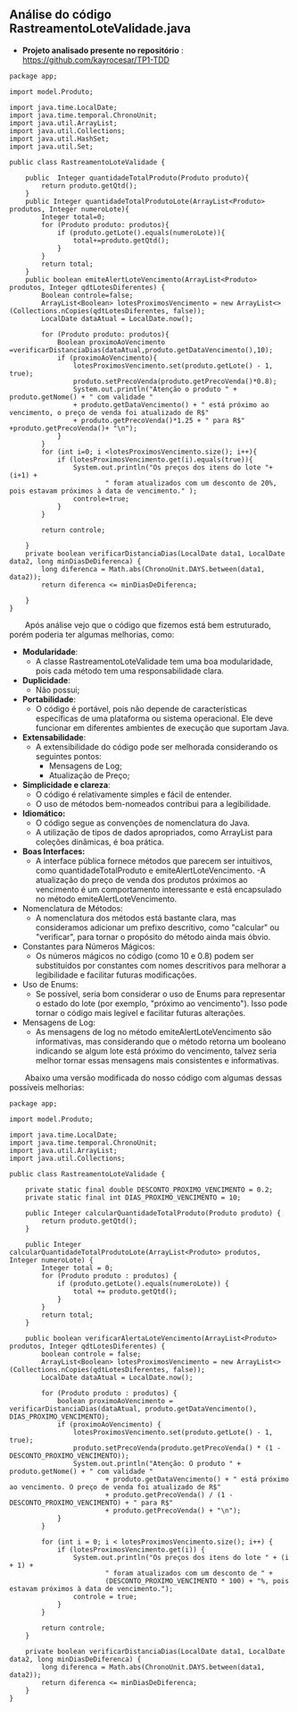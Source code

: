 ## Análise do código RastreamentoLoteValidade.java

-  **Projeto analisado presente no repositório** : https://github.com/kayrocesar/TP1-TDD
```
package app;

import model.Produto;

import java.time.LocalDate;
import java.time.temporal.ChronoUnit;
import java.util.ArrayList;
import java.util.Collections;
import java.util.HashSet;
import java.util.Set;

public class RastreamentoLoteValidade {

    public  Integer quantidadeTotalProduto(Produto produto){
        return produto.getQtd();
    }
    public Integer quantidadeTotalProdutoLote(ArrayList<Produto> produtos, Integer numeroLote){
        Integer total=0;
        for (Produto produto: produtos){
            if (produto.getLote().equals(numeroLote)){
                total+=produto.getQtd();
            }
        }
        return total;
    }
    public boolean emiteAlertLoteVencimento(ArrayList<Produto> produtos, Integer qdtLotesDiferentes) {
        Boolean controle=false;
        ArrayList<Boolean> lotesProximosVencimento = new ArrayList<>(Collections.nCopies(qdtLotesDiferentes, false));
        LocalDate dataAtual = LocalDate.now();

        for (Produto produto: produtos){
            Boolean proximoAoVencimento =verificarDistanciaDias(dataAtual,produto.getDataVencimento(),10);
            if (proximoAoVencimento){
                lotesProximosVencimento.set(produto.getLote() - 1, true);
                produto.setPrecoVenda(produto.getPrecoVenda()*0.8);
                System.out.println("Atenção o produto " + produto.getNome() + " com validade "
                + produto.getDataVencimento() + " está próximo ao vencimento, o preço de venda foi atualizado de R$"
                + produto.getPrecoVenda()*1.25 + " para R$" +produto.getPrecoVenda()+ "\n");
            }
        }
        for (int i=0; i <lotesProximosVencimento.size(); i++){
            if (lotesProximosVencimento.get(i).equals(true)){
                System.out.println("Os preços dos itens do lote "+ (i+1) +
                        " foram atualizados com um desconto de 20%, pois estavam próximos à data de vencimento." );
                controle=true;
            }
        }

        return controle;

    }
    private boolean verificarDistanciaDias(LocalDate data1, LocalDate data2, long minDiasDeDiferenca) {
        long diferenca = Math.abs(ChronoUnit.DAYS.between(data1, data2));
        return diferenca <= minDiasDeDiferenca;

    }
}
```

&emsp;&emsp;Após análise vejo que o código que fizemos está bem estruturado, porém poderia ter algumas melhorias, como:

- **Modularidade**:
	- A classe RastreamentoLoteValidade tem uma boa modularidade, pois cada método tem uma responsabilidade clara. 
- **Duplicidade**:
	- Não possui;
- **Portabilidade**:
	- O código é portável, pois não depende de características específicas de uma plataforma ou sistema operacional. Ele deve funcionar em diferentes ambientes de execução que suportam Java.
- **Extensabilidade**:
	- A extensibilidade do código pode ser melhorada considerando os seguintes pontos:
		- Mensagens de Log;
		- Atualização de Preço;
- **Simplicidade e clareza**:
  	- O código é relativamente simples e fácil de entender.
	- O uso de métodos bem-nomeados contribui para a legibilidade.
 -  **Idiomático:**
   	- O código segue as convenções de nomenclatura do Java.
	- A utilização de tipos de dados apropriados, como ArrayList para coleções dinâmicas, é boa prática.
- **Boas Interfaces:**
  	- A interface pública fornece métodos que parecem ser intuitivos, como quantidadeTotalProduto e emiteAlertLoteVencimento.
	-A atualização do preço de venda dos produtos próximos ao vencimento é um comportamento interessante e está encapsulado no método emiteAlertLoteVencimento.
- Nomenclatura de Métodos:
    - A nomenclatura dos métodos está bastante clara, mas consideramos adicionar um prefixo descritivo, como "calcular" ou "verificar", para tornar o propósito do método ainda mais óbvio.
- Constantes para Números Mágicos:
    - Os números mágicos no código (como 10 e 0.8) podem ser substituídos por constantes com nomes descritivos para melhorar a legibilidade e facilitar futuras modificações.
- Uso de Enums:
    - Se possível, seria bom considerar o uso de Enums para representar o estado do lote (por exemplo, "próximo ao vencimento"). Isso pode tornar o código mais legível e facilitar futuras alterações.
- Mensagens de Log:
    - As mensagens de log no método emiteAlertLoteVencimento são informativas, mas considerando que o método retorna um booleano indicando se algum lote está próximo do vencimento, talvez seria melhor tornar essas mensagens mais consistentes e informativas.

&emsp;&emsp;Abaixo uma versão modificada do nosso código com algumas dessas possíveis melhorias:

```
package app;

import model.Produto;

import java.time.LocalDate;
import java.time.temporal.ChronoUnit;
import java.util.ArrayList;
import java.util.Collections;

public class RastreamentoLoteValidade {

    private static final double DESCONTO_PROXIMO_VENCIMENTO = 0.2;
    private static final int DIAS_PROXIMO_VENCIMENTO = 10;

    public Integer calcularQuantidadeTotalProduto(Produto produto) {
        return produto.getQtd();
    }

    public Integer calcularQuantidadeTotalProdutoLote(ArrayList<Produto> produtos, Integer numeroLote) {
        Integer total = 0;
        for (Produto produto : produtos) {
            if (produto.getLote().equals(numeroLote)) {
                total += produto.getQtd();
            }
        }
        return total;
    }

    public boolean verificarAlertaLoteVencimento(ArrayList<Produto> produtos, Integer qdtLotesDiferentes) {
        boolean controle = false;
        ArrayList<Boolean> lotesProximosVencimento = new ArrayList<>(Collections.nCopies(qdtLotesDiferentes, false));
        LocalDate dataAtual = LocalDate.now();

        for (Produto produto : produtos) {
            boolean proximoAoVencimento = verificarDistanciaDias(dataAtual, produto.getDataVencimento(), DIAS_PROXIMO_VENCIMENTO);
            if (proximoAoVencimento) {
                lotesProximosVencimento.set(produto.getLote() - 1, true);
                produto.setPrecoVenda(produto.getPrecoVenda() * (1 - DESCONTO_PROXIMO_VENCIMENTO));
                System.out.println("Atenção: O produto " + produto.getNome() + " com validade "
                        + produto.getDataVencimento() + " está próximo ao vencimento. O preço de venda foi atualizado de R$"
                        + produto.getPrecoVenda() / (1 - DESCONTO_PROXIMO_VENCIMENTO) + " para R$"
                        + produto.getPrecoVenda() + "\n");
            }
        }

        for (int i = 0; i < lotesProximosVencimento.size(); i++) {
            if (lotesProximosVencimento.get(i)) {
                System.out.println("Os preços dos itens do lote " + (i + 1) +
                        " foram atualizados com um desconto de " +
                        (DESCONTO_PROXIMO_VENCIMENTO * 100) + "%, pois estavam próximos à data de vencimento.");
                controle = true;
            }
        }

        return controle;
    }

    private boolean verificarDistanciaDias(LocalDate data1, LocalDate data2, long minDiasDeDiferenca) {
        long diferenca = Math.abs(ChronoUnit.DAYS.between(data1, data2));
        return diferenca <= minDiasDeDiferenca;
    }
}
```